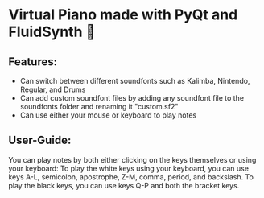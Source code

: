 # Virtual Piano made with PyQt and FluidSynth :musical_keyboard:

## Features:
- Can switch between different soundfonts such as Kalimba, Nintendo, Regular, and Drums
- Can add custom soundfont files by adding any soundfont file to the soundfonts folder and renaming it "custom.sf2"
- Can use either your mouse or keyboard to play notes

## User-Guide:
You can play notes by both either clicking on the keys themselves or using your keyboard: 
To play the white keys using your keyboard, you can use keys A-L, semicolon, apostrophe, Z-M, comma, period, and backslash. 
To play the black keys, you can use keys Q-P and both the bracket keys.
